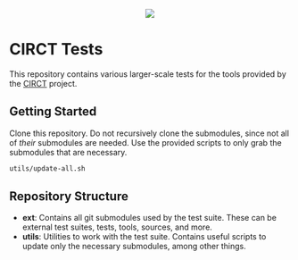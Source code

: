 <p align="center"><img src="https://github.com/llvm/circt/blob/main/docs/includes/img/circt-logo.svg" /></p>

# CIRCT Tests

This repository contains various larger-scale tests for the tools provided by the [CIRCT](https://github.com/llvm/circt) project.

## Getting Started

Clone this repository.
Do not recursively clone the submodules, since not all of _their_ submodules are needed.
Use the provided scripts to only grab the submodules that are necessary.

```bash
utils/update-all.sh
```

## Repository Structure

- **ext**: Contains all git submodules used by the test suite.
  These can be external test suites, tests, tools, sources, and more.
- **utils**: Utilities to work with the test suite.
  Contains useful scripts to update only the necessary submodules, among other things.
